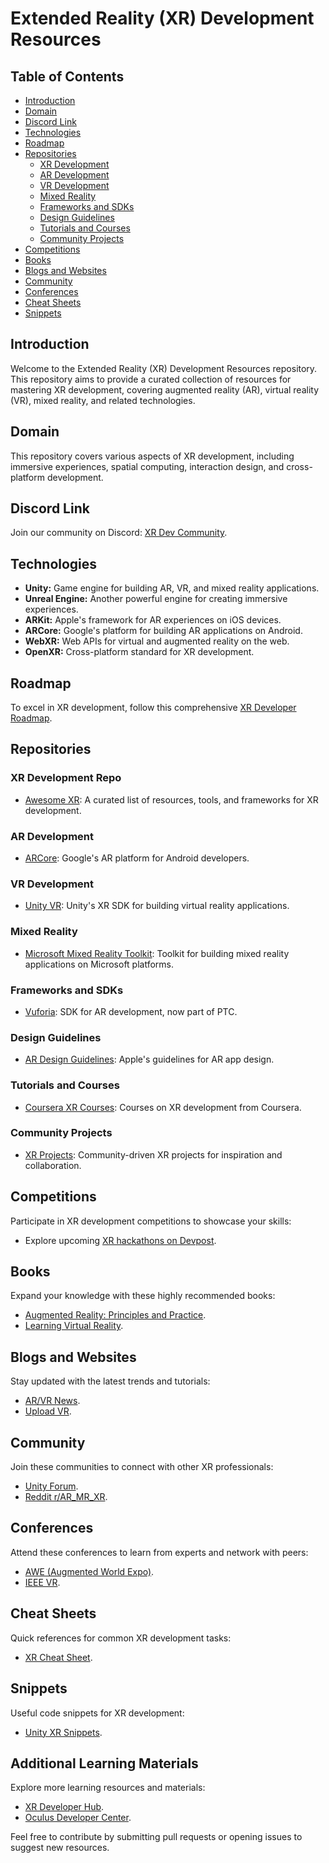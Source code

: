 
# Extended Reality (XR) Development Resources

## Table of Contents
- [Introduction](#introduction)
- [Domain](#domain)
- [Discord Link](#discord-link)
- [Technologies](#technologies)
- [Roadmap](#roadmap)
- [Repositories](#repositories)
  - [XR Development](#xr-development-repo)
  - [AR Development](#ar-development)
  - [VR Development](#vr-development)
  - [Mixed Reality](#mixed-reality)
  - [Frameworks and SDKs](#frameworks-and-sdks)
  - [Design Guidelines](#design-guidelines)
  - [Tutorials and Courses](#tutorials-and-courses)
  - [Community Projects](#community-projects)
- [Competitions](#competitions)
- [Books](#books)
- [Blogs and Websites](#blogs-and-websites)
- [Community](#community)
- [Conferences](#conferences)
- [Cheat Sheets](#cheat-sheets)
- [Snippets](#snippets)

## Introduction
Welcome to the Extended Reality (XR) Development Resources repository. This repository aims to provide a curated collection of resources for mastering XR development, covering augmented reality (AR), virtual reality (VR), mixed reality, and related technologies.

## Domain
This repository covers various aspects of XR development, including immersive experiences, spatial computing, interaction design, and cross-platform development.

## Discord Link
Join our community on Discord: [XR Dev Community](https://discord.com/invite/XRDevCommunity).

## Technologies
- **Unity:** Game engine for building AR, VR, and mixed reality applications.
- **Unreal Engine:** Another powerful engine for creating immersive experiences.
- **ARKit:** Apple's framework for AR experiences on iOS devices.
- **ARCore:** Google's platform for building AR applications on Android.
- **WebXR:** Web APIs for virtual and augmented reality on the web.
- **OpenXR:** Cross-platform standard for XR development.

## Roadmap
To excel in XR development, follow this comprehensive [XR Developer Roadmap](https://github.com/jonathanzwhite/awesome-xr).

## Repositories
### XR Development Repo
- [Awesome XR](https://github.com/jonathanzwhite/awesome-xr): A curated list of resources, tools, and frameworks for XR development.
  
### AR Development
- [ARCore](https://github.com/google-ar/arcore-android-sdk): Google's AR platform for Android developers.
  
### VR Development
- [Unity VR](https://github.com/Unity-Technologies/Unity-XR-SDK): Unity's XR SDK for building virtual reality applications.

### Mixed Reality
- [Microsoft Mixed Reality Toolkit](https://github.com/microsoft/MixedRealityToolkit-Unity): Toolkit for building mixed reality applications on Microsoft platforms.

### Frameworks and SDKs
- [Vuforia](https://developer.vuforia.com/): SDK for AR development, now part of PTC.

### Design Guidelines
- [AR Design Guidelines](https://developer.apple.com/design/human-interface-guidelines/): Apple's guidelines for AR app design.

### Tutorials and Courses
- [Coursera XR Courses](https://www.coursera.org/courses?query=extended%20reality): Courses on XR development from Coursera.

### Community Projects
- [XR Projects](https://github.com/XRProjectHub/XR-Projects): Community-driven XR projects for inspiration and collaboration.

## Competitions
Participate in XR development competitions to showcase your skills:
- Explore upcoming [XR hackathons on Devpost](https://devpost.com/hackathons).

## Books
Expand your knowledge with these highly recommended books:
- [Augmented Reality: Principles and Practice](https://www.amazon.com/Augmented-Reality-Principles-Practice-Digital/dp/0321883578).
- [Learning Virtual Reality](https://www.amazon.com/Learning-Virtual-Reality-Hands-Applications/dp/1491922834).

## Blogs and Websites
Stay updated with the latest trends and tutorials:
- [AR/VR News](https://arvrnews.co/).
- [Upload VR](https://uploadvr.com/).

## Community
Join these communities to connect with other XR professionals:
- [Unity Forum](https://forum.unity.com/forums/vr-ar.110/).
- [Reddit r/AR_MR_XR](https://www.reddit.com/r/AR_MR_XR/).

## Conferences
Attend these conferences to learn from experts and network with peers:
- [AWE (Augmented World Expo)](https://www.awexr.com/).
- [IEEE VR](http://ieeevr.org/2024/).

## Cheat Sheets
Quick references for common XR development tasks:
- [XR Cheat Sheet](https://github.com/augmentedrealitytutorials/augmentedrealitytutorials.github.io).

## Snippets
Useful code snippets for XR development:
- [Unity XR Snippets](https://github.com/Unity-Technologies/XR-Interaction-Toolkit-Examples).

## Additional Learning Materials
Explore more learning resources and materials:
- [XR Developer Hub](https://developer.xrhub.com/).
- [Oculus Developer Center](https://developer.oculus.com/).

Feel free to contribute by submitting pull requests or opening issues to suggest new resources.

